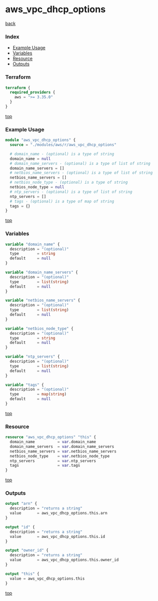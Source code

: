 # aws_vpc_dhcp_options

[back](../aws.md)

### Index

- [Example Usage](#example-usage)
- [Variables](#variables)
- [Resource](#resource)
- [Outputs](#outputs)

### Terraform

```terraform
terraform {
  required_providers {
    aws = ">= 3.35.0"
  }
}
```

[top](#index)

### Example Usage

```terraform
module "aws_vpc_dhcp_options" {
  source = "./modules/aws/r/aws_vpc_dhcp_options"

  # domain_name - (optional) is a type of string
  domain_name = null
  # domain_name_servers - (optional) is a type of list of string
  domain_name_servers = []
  # netbios_name_servers - (optional) is a type of list of string
  netbios_name_servers = []
  # netbios_node_type - (optional) is a type of string
  netbios_node_type = null
  # ntp_servers - (optional) is a type of list of string
  ntp_servers = []
  # tags - (optional) is a type of map of string
  tags = {}
}
```

[top](#index)

### Variables

```terraform
variable "domain_name" {
  description = "(optional)"
  type        = string
  default     = null
}

variable "domain_name_servers" {
  description = "(optional)"
  type        = list(string)
  default     = null
}

variable "netbios_name_servers" {
  description = "(optional)"
  type        = list(string)
  default     = null
}

variable "netbios_node_type" {
  description = "(optional)"
  type        = string
  default     = null
}

variable "ntp_servers" {
  description = "(optional)"
  type        = list(string)
  default     = null
}

variable "tags" {
  description = "(optional)"
  type        = map(string)
  default     = null
}
```

[top](#index)

### Resource

```terraform
resource "aws_vpc_dhcp_options" "this" {
  domain_name          = var.domain_name
  domain_name_servers  = var.domain_name_servers
  netbios_name_servers = var.netbios_name_servers
  netbios_node_type    = var.netbios_node_type
  ntp_servers          = var.ntp_servers
  tags                 = var.tags
}
```

[top](#index)

### Outputs

```terraform
output "arn" {
  description = "returns a string"
  value       = aws_vpc_dhcp_options.this.arn
}

output "id" {
  description = "returns a string"
  value       = aws_vpc_dhcp_options.this.id
}

output "owner_id" {
  description = "returns a string"
  value       = aws_vpc_dhcp_options.this.owner_id
}

output "this" {
  value = aws_vpc_dhcp_options.this
}
```

[top](#index)